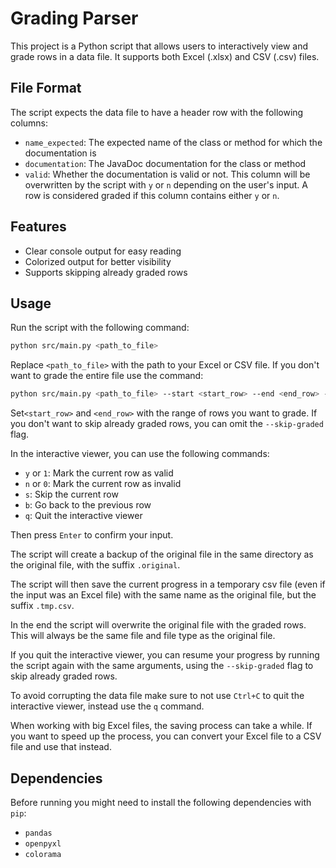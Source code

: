 # Grading Parser

This project is a Python script that allows users to interactively view and grade rows in a data file. It supports both Excel (.xlsx) and CSV (.csv) files.

## File Format

The script expects the data file to have a header row with the following columns:

- `name_expected`: The expected name of the class or method for which the documentation is
- `documentation`: The JavaDoc documentation for the class or method
- `valid`: Whether the documentation is valid or not. This column will be overwritten by the script with `y` or `n` depending on the user's input. A row is considered graded if this column contains either `y` or `n`.

## Features

- Clear console output for easy reading
- Colorized output for better visibility
- Supports skipping already graded rows

## Usage

Run the script with the following command:

```bash
python src/main.py <path_to_file>
```

Replace `<path_to_file>` with the path to your Excel or CSV file. If you don't want to grade the entire file use the command:

```bash
python src/main.py <path_to_file> --start <start_row> --end <end_row> --skip-graded
```

Set`<start_row>` and `<end_row>` with the range of rows you want to grade. If you don't want to skip already graded rows, you can omit the `--skip-graded` flag.

In the interactive viewer, you can use the following commands:

- `y` or `1`: Mark the current row as valid
- `n` or `0`: Mark the current row as invalid
- `s`: Skip the current row
- `b`: Go back to the previous row
- `q`: Quit the interactive viewer

Then press `Enter` to confirm your input.

The script will create a backup of the original file in the same directory as the original file, with the suffix `.original`.

The script will then save the current progress in a temporary csv file (even if the input was an Excel file) with the same name as the original file, but the suffix `.tmp.csv`.

In the end the script will overwrite the original file with the graded rows. This will always be the same file and file type as the original file.

If you quit the interactive viewer, you can resume your progress by running the script again with the same arguments, using the `--skip-graded` flag to skip already graded rows.

To avoid corrupting the data file make sure to not use `Ctrl+C` to quit the interactive viewer, instead use the `q` command.

When working with big Excel files, the saving process can take a while. If you want to speed up the process, you can convert your Excel file to a CSV file and use that instead.

## Dependencies

Before running you might need to install the following dependencies with `pip`:

- `pandas`
- `openpyxl`
- `colorama`
